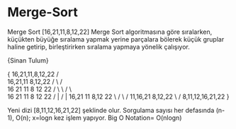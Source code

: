 # Merge-Sort

Merge Sort
[16,21,11,8,12,22] Merge Sort algoritmasına göre sıralarken, küçükten büyüğe sıralama yapmak yerine parçalara bölerek küçük gruplar haline getirip, birleştirirken sıralama yapmaya yönelik çalışıyor.

{Sinan Tulum}

{
          16,21,11,8,12,22
             /         \
        16,21,11     8,12,22
          /    \      /     \
       16 21   11    8 12   22
        / \     \    / \     \
      16  21    11  8  12    22
        \/       |   \/       |
       16,21    11  8,12     22
          \    /       \   /
          11,16,21     8,12,22
              \          /
            8,11,12,16,21,22
}

Yeni dizi [8,11,12,16,21,22] şeklinde olur. Sorgulama sayısı her defasında  (n-1), O(n); x=logn kez işlem yapıyor. Big O Notation= O(nlogn)